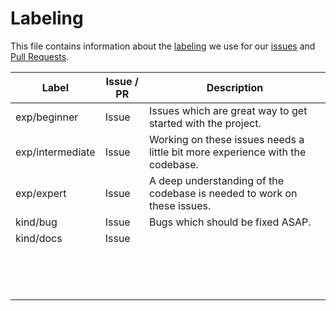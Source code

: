 # Labeling

This file contains information about the [labeling](https://github.com/serverless/serverless/labels) we use for our [issues](https://github.com/serverless/serverless/issues) and [Pull Requests](https://github.com/serverless/serverless/pulls).

| Label | Issue / PR | Description |
|-|-|-|
| exp/beginner | Issue | Issues which are great way to get started with the project. |
| exp/intermediate | Issue | Working on these issues needs a little bit more experience with the codebase. |
| exp/expert | Issue | A deep understanding of the codebase is needed to work on these issues. |
| kind/bug | Issue | Bugs which should be fixed ASAP. |
| kind/docs | Issue | |
| | | |
| | | |
| | | |
| | | |
| | | |
| | | |
| | | |
| | | |
| | | |
| | | |
| | | |
| | | |
| | | |
| | | |
